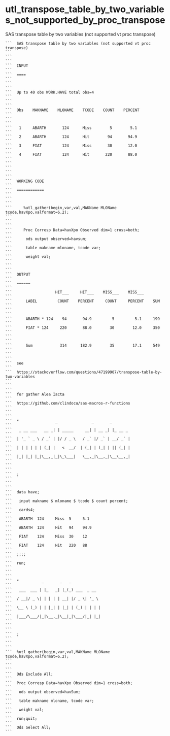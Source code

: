 # utl_transpose_table_by_two_variables_not_supported_by_proc_transpose
SAS transpose table by two variables (not supported vt proc transpose)

    ```  SAS transpose table by two variables (not supported vt proc transpose)                                                                                       ```
    ```                                                                                                                                                               ```
    ```  INPUT                                                                                                                                                        ```
    ```  ====                                                                                                                                                         ```
    ```                                                                                                                                                               ```
    ```  Up to 40 obs WORK.HAVE total obs=4                                                                                                                           ```
    ```                                                                                                                                                               ```
    ```  Obs    MAKNAME    MLONAME    TCODE    COUNT    PERCENT                                                                                                       ```
    ```                                                                                                                                                               ```
    ```   1     ABARTH       124      Miss        5        5.1                                                                                                        ```
    ```   2     ABARTH       124      Hit        94       94.9                                                                                                        ```
    ```   3     FIAT         124      Miss       30       12.0                                                                                                        ```
    ```   4     FIAT         124      Hit       220       88.0                                                                                                        ```
    ```                                                                                                                                                               ```
    ```                                                                                                                                                               ```
    ```  WORKING CODE                                                                                                                                                 ```
    ```  ============                                                                                                                                                 ```
    ```                                                                                                                                                               ```
    ```     %utl_gather(begin,var,val,MAKName MLOName tcode,havXpo,valformat=6.2);                                                                                    ```
    ```                                                                                                                                                               ```
    ```     Proc Corresp Data=havXpo Observed dim=1 cross=both;                                                                                                       ```
    ```      ods output observed=havsum;                                                                                                                              ```
    ```      table makname mloname, tcode var;                                                                                                                        ```
    ```      weight val;                                                                                                                                              ```
    ```                                                                                                                                                               ```
    ```  OUTPUT                                                                                                                                                       ```
    ```  ======                                                                                                                                                       ```
    ```                   HIT___     HIT___    MISS___    MISS___                                                                                                     ```
    ```      LABEL         COUNT    PERCENT     COUNT     PERCENT    SUM                                                                                              ```
    ```                                                                                                                                                               ```
    ```      ABARTH * 124    94       94.9         5         5.1     199                                                                                              ```
    ```      FIAT * 124     220       88.0        30        12.0     350                                                                                              ```
    ```                                                                                                                                                               ```
    ```      Sum            314      182.9        35        17.1     549                                                                                              ```
    ```                                                                                                                                                               ```
    ```  see                                                                                                                                                          ```
    ```  https://stackoverflow.com/questions/47199907/transpose-table-by-two-variables                                                                                ```
    ```                                                                                                                                                               ```
    ```  for gather Alea Iacta                                                                                                                                        ```
    ```  https://github.com/clindocu/sas-macros-r-functions                                                                                                           ```
    ```                                                                                                                                                               ```
    ```  *                _               _       _                                                                                                                   ```
    ```   _ __ ___   __ _| | _____     __| | __ _| |_ __ _                                                                                                            ```
    ```  | '_ ` _ \ / _` | |/ / _ \   / _` |/ _` | __/ _` |                                                                                                           ```
    ```  | | | | | | (_| |   <  __/  | (_| | (_| | || (_| |                                                                                                           ```
    ```  |_| |_| |_|\__,_|_|\_\___|   \__,_|\__,_|\__\__,_|                                                                                                           ```
    ```                                                                                                                                                               ```
    ```  ;                                                                                                                                                            ```
    ```                                                                                                                                                               ```
    ```  data have;                                                                                                                                                   ```
    ```   input makname $ mloname $ tcode $ count percent;                                                                                                            ```
    ```   cards4;                                                                                                                                                     ```
    ```   ABARTH  124     Miss  5     5.1                                                                                                                             ```
    ```   ABARTH  124     Hit   94    94.9                                                                                                                            ```
    ```   FIAT    124     Miss  30    12                                                                                                                              ```
    ```   FIAT    124     Hit   220   88                                                                                                                              ```
    ```  ;;;;                                                                                                                                                         ```
    ```  run;                                                                                                                                                         ```
    ```                                                                                                                                                               ```
    ```  *          _       _   _                                                                                                                                     ```
    ```   ___  ___ | |_   _| |_(_) ___  _ __                                                                                                                          ```
    ```  / __|/ _ \| | | | | __| |/ _ \| '_ \                                                                                                                         ```
    ```  \__ \ (_) | | |_| | |_| | (_) | | | |                                                                                                                        ```
    ```  |___/\___/|_|\__,_|\__|_|\___/|_| |_|                                                                                                                        ```
    ```                                                                                                                                                               ```
    ```  ;                                                                                                                                                            ```
    ```                                                                                                                                                               ```
    ```  %utl_gather(begin,var,val,MAKName MLOName tcode,havXpo,valformat=6.2);                                                                                       ```
    ```                                                                                                                                                               ```
    ```  Ods Exclude All;                                                                                                                                             ```
    ```  Proc Corresp Data=havXpo Observed dim=1 cross=both;                                                                                                          ```
    ```   ods output observed=havSum;                                                                                                                                 ```
    ```   table makname mloname, tcode var;                                                                                                                           ```
    ```   weight val;                                                                                                                                                 ```
    ```  run;quit;                                                                                                                                                    ```
    ```  Ods Select All;                                                                                                                                              ```

